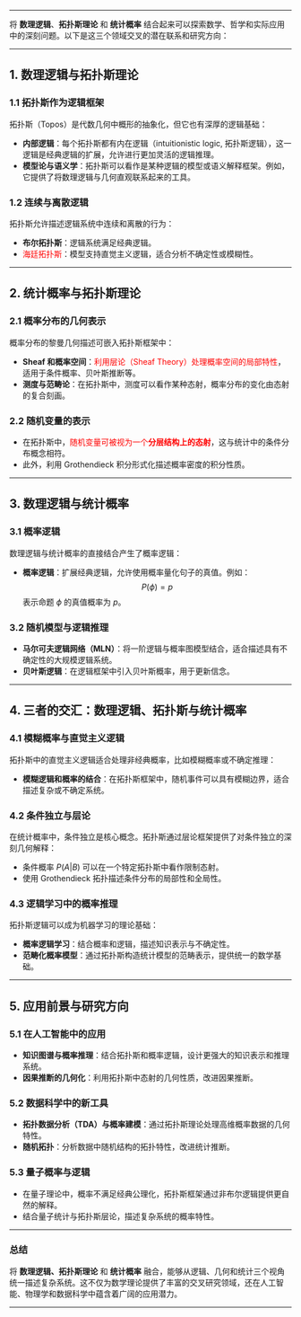 
---

将 **数理逻辑**、**拓扑斯理论** 和 **统计概率** 结合起来可以探索数学、哲学和实际应用中的深刻问题。以下是这三个领域交叉的潜在联系和研究方向：

---

## 1. **数理逻辑与拓扑斯理论**

### 1.1 拓扑斯作为逻辑框架
拓扑斯（Topos）是代数几何中概形的抽象化，但它也有深厚的逻辑基础：
- **内部逻辑**：每个拓扑斯都有内在逻辑（intuitionistic logic, 拓扑斯逻辑），这一逻辑是经典逻辑的扩展，允许进行更加灵活的逻辑推理。
- **模型论与语义学**：拓扑斯可以看作是某种逻辑的模型或语义解释框架。例如，它提供了将数理逻辑与几何直观联系起来的工具。

### 1.2 连续与离散逻辑
拓扑斯允许描述逻辑系统中连续和离散的行为：
- **布尔拓扑斯**：逻辑系统满足经典逻辑。
- <span style="color:rgb(255, 0, 0)">海廷拓扑斯</span>：模型支持直觉主义逻辑，适合分析不确定性或模糊性。

---

## 2. **统计概率与拓扑斯理论**

### 2.1 概率分布的几何表示
概率分布的黎曼几何描述可嵌入拓扑斯框架中：
- **Sheaf 和概率空间**：<span style="color:rgb(255, 0, 0)">利用层论（Sheaf Theory）处理概率空间的局部特性</span>，适用于条件概率、贝叶斯推断等。
- **测度与范畴论**：在拓扑斯中，测度可以看作某种态射，概率分布的变化由态射的复合刻画。

### 2.2 随机变量的表示
- 在拓扑斯中，<span style="color:rgb(255, 0, 0)">随机变量可被视为一个</span>**<span style="color:rgb(255, 0, 0)">分层结构上的态射</span>**，这与统计中的条件分布概念相符。
- 此外，利用 Grothendieck 积分形式化描述概率密度的积分性质。

---

## 3. **数理逻辑与统计概率**

### 3.1 概率逻辑
数理逻辑与统计概率的直接结合产生了概率逻辑：
- **概率逻辑**：扩展经典逻辑，允许使用概率量化句子的真值。例如：
  $$
  P(\phi) = p
  $$
  表示命题 $\phi$ 的真值概率为 $p$。

### 3.2 随机模型与逻辑推理
- **马尔可夫逻辑网络（MLN）**：将一阶逻辑与概率图模型结合，适合描述具有不确定性的大规模逻辑系统。
- **贝叶斯逻辑**：在逻辑框架中引入贝叶斯概率，用于更新信念。

---

## 4. **三者的交汇：数理逻辑、拓扑斯与统计概率**

### 4.1 模糊概率与直觉主义逻辑
拓扑斯中的直觉主义逻辑适合处理非经典概率，比如模糊概率或不确定推理：
- **模糊逻辑和概率的结合**：在拓扑斯框架中，随机事件可以具有模糊边界，适合描述复杂或不确定系统。

### 4.2 条件独立与层论
在统计概率中，条件独立是核心概念。拓扑斯通过层论框架提供了对条件独立的深刻几何解释：
- 条件概率 $P(A|B)$ 可以在一个特定拓扑斯中看作限制态射。
- 使用 Grothendieck 拓扑描述条件分布的局部性和全局性。

### 4.3 逻辑学习中的概率推理
拓扑斯逻辑可以成为机器学习的理论基础：
- **概率逻辑学习**：结合概率和逻辑，描述知识表示与不确定性。
- **范畴化概率模型**：通过拓扑斯构造统计模型的范畴表示，提供统一的数学基础。

---

## 5. **应用前景与研究方向**

### 5.1 在人工智能中的应用
- **知识图谱与概率推理**：结合拓扑斯和概率逻辑，设计更强大的知识表示和推理系统。
- **因果推断的几何化**：利用拓扑斯中态射的几何性质，改进因果推断。

### 5.2 数据科学中的新工具
- **拓扑数据分析（TDA）与概率建模**：通过拓扑斯理论处理高维概率数据的几何特性。
- **随机拓扑**：分析数据中随机结构的拓扑特性，改进统计推断。

### 5.3 量子概率与逻辑
- 在量子理论中，概率不满足经典公理化，拓扑斯框架通过非布尔逻辑提供更自然的解释。
- 结合量子统计与拓扑斯层论，描述复杂系统的概率特性。

---

### 总结

将 **数理逻辑、拓扑斯理论** 和 **统计概率** 融合，能够从逻辑、几何和统计三个视角统一描述复杂系统。这不仅为数学理论提供了丰富的交叉研究领域，还在人工智能、物理学和数据科学中蕴含着广阔的应用潜力。

---


